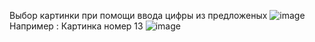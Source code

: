 Выбор картинки при помощи ввода цифры из предложеных
![image](https://github.com/Shoultt/VulkanMoreTextures/assets/149200119/58743500-4cf2-45ec-b4dc-c97723172f22)
Например : Картинка номер 13
![image](https://github.com/Shoultt/VulkanMoreTextures/assets/149200119/92c945c9-3ca0-48c2-b902-bc24d48ec2b8)

